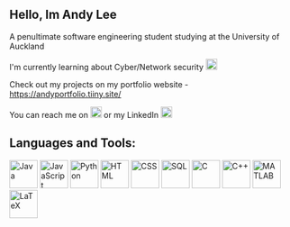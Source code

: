 

## Hello, Im Andy Lee
A penultimate software engineering student studying at the University of Auckland

I'm currently learning about Cyber/Network security <img src="https://github.com/andy7937/andy7937/assets/126305769/88613731-8b56-4d59-b082-0f9960baa8d3" alt="image" width="20" height="20">

Check out my projects on my portfolio website - https://andyportfolio.tiiny.site/

You can reach me on [<img src="https://github.com/andy7937/andy7937/assets/126305769/bbe05cd0-bc64-4be3-896d-1e561f74fb39" alt="image" width="20" height="20">](mailto:keehoon2004@gmail.com) or my LinkedIn [<img src="https://github.com/andy7937/andy7937/assets/126305769/7bc83b5f-aeb8-4e57-9d89-bc1b6d65d352" alt="image" width="20" height="20">]( https://www.linkedin.com/in/andy-lee-uoa/)


## Languages and Tools:
<img src="https://cdn.jsdelivr.net/gh/devicons/devicon/icons/java/java-original.svg" alt="Java" width="50" height="50">
<img src="https://cdn.jsdelivr.net/gh/devicons/devicon/icons/javascript/javascript-original.svg" alt="JavaScript" width="50" height="50">
<img src="https://cdn.jsdelivr.net/gh/devicons/devicon/icons/python/python-original.svg" alt="Python" width="50" height="50">
<img src="https://cdn.jsdelivr.net/gh/devicons/devicon/icons/html5/html5-original.svg" alt="HTML" width="50" height="50">
<img src="https://cdn.jsdelivr.net/gh/devicons/devicon/icons/css3/css3-original.svg" alt="CSS" width="50" height="50">
<img src="https://cdn.jsdelivr.net/gh/devicons/devicon/icons/mysql/mysql-original.svg" alt="SQL" width="50" height="50">
<img src="https://cdn.jsdelivr.net/gh/devicons/devicon/icons/c/c-original.svg" alt="C" width="50" height="50">
<img src="https://cdn.jsdelivr.net/gh/devicons/devicon/icons/cplusplus/cplusplus-original.svg" alt="C++" width="50" height="50">
<img src="https://cdn.jsdelivr.net/gh/devicons/devicon/icons/matlab/matlab-original.svg" alt="MATLAB" width="50" height="50">
<img src="https://cdn.jsdelivr.net/gh/devicons/devicon/icons/latex/latex-original.svg" alt="LaTeX" width="50" height="50">




